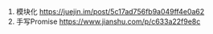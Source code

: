 1. 模块化 <https://juejin.im/post/5c17ad756fb9a049ff4e0a62>
2. 手写Promise <https://www.jianshu.com/p/c633a22f9e8c>